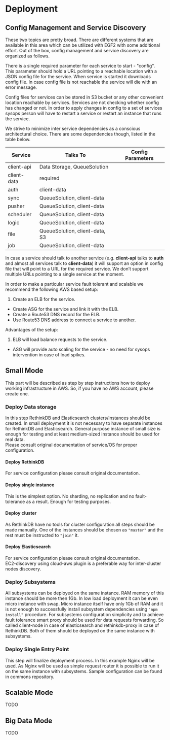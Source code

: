 # Deployment

## Config Management and Service Discovery

These two topics are pretty broad. There are different systems that are available in this area which can be utilized with EGF2 with some additional effort. Out of the box, config management and service discovery are organized as follows.

There is a single required parameter for each service to start - "config". This parameter should hold a URL pointing to a reachable location with a JSON config file for the service. When service is started it downloads config file. In case config file is not reachable the service will die with an error message. 

Config files for services can be stored in S3 bucket or any other convenient location reachable by services. Services are not checking whether config has changed or not. In order to apply changes in config to a set of services sysops person will have to restart a service or restart an instance that runs the service.

We strive to minimize inter service dependencies as a conscious architectural choice. There are some dependencies though, listed in the table below.

<table>
	<thead>
		<tr>
			<th>Service</th>
			<th>Talks To</th>
			<th>Config Parameters</th>
		</tr>
	</thead>
	<tbody>
		<tr>
			<td>client-api</td>
			<td>Data Storage, QueueSolution</td>
			<td></td>
		</tr>
		<tr>
			<td>client-data</td>
			<td>required</td>
			<td></td>
		</tr>
		<tr>
			<td>auth</td>
			<td>client-data</td>
			<td></td>
		</tr>
		<tr>
			<td>sync</td>
			<td>QueueSolution, client-data</td>
			<td></td>
		</tr>
		<tr>
			<td>pusher</td>
			<td>QueueSolution, client-data</td>
			<td></td>
		</tr>
		<tr>
			<td>scheduler</td>
			<td>QueueSolution, client-data</td>
			<td></td>
		</tr>
		<tr>
			<td>logic</td>
			<td>QueueSolution, client-data</td>
			<td></td>
		</tr>
		<tr>
			<td>file</td>
			<td>QueueSolution, client-data, S3</td>
			<td></td>
		</tr>
		<tr>
			<td>job</td>
			<td>QueueSolution, client-data</td>
			<td></td>
		</tr>
	</tbody>
</table>

In case a service should talk to another service (e.g. **client-api** talks to **auth** and almost all services talk to **client-data**) it will support an option in config file that will point to a URL for the required service. We don’t support multiple URLs pointing to a single service at the moment. 

In order to make a particular service fault tolerant and scalable we recommend the following AWS based setup:

1. Create an ELB for the service.
* Create ASG for the service and link it with the ELB.
* Create a Route53 DNS record for the ELB.
* Use Route53 DNS address to connect a service to another.

Advantages of the setup:

1. ELB will load balance requests to the service.
* ASG will provide auto scaling for the service - no need for sysops intervention in case of load spikes.


## Small Mode
This part will be described as step by step instructions how to deploy working infrastructure in AWS. So, if you have no AWS account, please create one.

### Deploy Data storage
In this step RethinkDB and Elasticsearch clusters/instances should be created. In small deployment it is not necessary to have separate instances for RethinkDB and Elasticsearch. General purpose instance of small size is enough for testing and at least medium-sized instance should be used for real data.  
Please consult original documentation of service/OS for proper configuration.

#### Deploy RethinkDB
For service configuration please consult original documentation.

#### Deploy single instance
This is the simplest option. No sharding, no replication and no fault-tolerance as a result. Enough for testing purposes.

#### Deploy cluster
As RethinkDB have no tools for cluster configuration all steps should be made manually. One of the instances should be chosen as `"master"` and the rest must be instructed to `"join"` it.

#### Deploy Elasticsearch
For service configuration please consult original documentation.  
EC2-discovery using cloud-aws plugin is a preferable way for inter-cluster nodes discovery.


### Deploy Subsystems
All subsystems can be deployed on the same instance. RAM memory of this instance should be more then 1Gb. In low load deployment it can be even micro instance with swap. Micro instance itself have only 1Gb of RAM and it is not enough to successfully install subsystem dependencies using `"npm install"` procedure.
For subsystems configuration simplicity and to achieve fault tolerance smart proxy should be used for data requests forwarding. So called client-node in case of elasticsearch and rethinkdb-proxy in case of RethinkDB. Both of them should be deployed on the same instance with subsystems.

### Deploy Single Entry Point
This step will finalize deployment process. In this example Nginx will be used.
As Nginx will be used as simple request router it is possible to run it on the same instance with subsystems.
Sample configuration can be found in commons repository.


## Scalable Mode
TODO

## Big Data Mode
TODO



